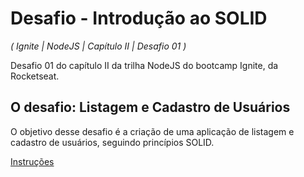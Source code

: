# Desafio - Introdução ao SOLID

_( Ignite | NodeJS | Capítulo II | Desafio 01 )_


Desafio 01 do capítulo II da trilha NodeJS do bootcamp Ignite, da Rocketseat.

## O desafio: Listagem e Cadastro de Usuários

O objetivo desse desafio é a criação de uma aplicação de listagem e cadastro de usuários, seguindo princípios SOLID.

[Instruções](https://www.notion.so/Desafio-01-Introdu-o-ao-SOLID-3b9be286fac0482ca3b275473ddd2d72)
